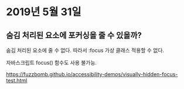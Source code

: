 # 2019년 5월 31일

## 숨김 처리된 요소에 포커싱을 줄 수 있을까?

숨김 처리된 요소에 줄 수 없다. 따라서 :focus 가상 클래스 적용할 수 없다.

자바스크립트 focus() 함수도 사용 불가능.

https://fuzzbomb.github.io/accessibility-demos/visually-hidden-focus-test.html
